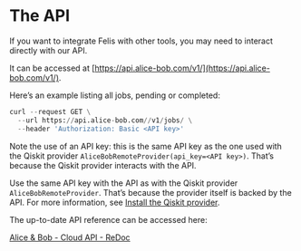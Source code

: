 # The API

If you want to integrate Felis with other tools, you may need to interact directly with our API.

It can be accessed at [https://api.alice-bob.com/v1/](https://api.alice-bob.com/v1/).

Here’s an example listing all jobs, pending or completed:

```python
curl --request GET \
  --url https://api.alice-bob.com//v1/jobs/ \
  --header 'Authorization: Basic <API key>'
```

Note the use of an API key: this is the same API key as the one used with the Qiskit provider `AliceBobRemoteProvider(api_key=<API key>)`. That’s because the Qiskit provider interacts with the API.

Use the same API key with the API as with the Qiskit provider `AliceBobRemoteProvider`. That’s because the provider itself is backed by the API. For more information, see [Install the Qiskit provider](../getting_started/install_the_qiskit_provider.md).

The up-to-date API reference can be accessed here: 

[Alice & Bob - Cloud API - ReDoc](https://api.alice-bob.com/reference)